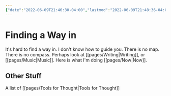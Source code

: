 ```yaml
---
{"date":"2022-06-09T21:46:30-04:00","lastmod":"2022-06-09T21:48:36-04:00","dg-publish":true,"dg-permalink":"findingawayin","permalink":"/findingawayin/","dgPassFrontmatter":true}
---
```


# Finding a Way in

It's hard to find a way in. I don't know how to guide you. There is no map. There is no compass. Perhaps look at [[pages/Writing\|Writing]], or [[pages/Music\|Music]]. Here is what I'm doing [[pages/Now\|Now]].

## Other Stuff
A list of [[pages/Tools for Thought\|Tools for Thought]]
